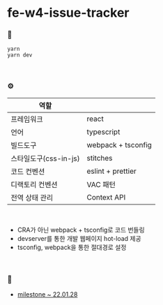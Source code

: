 # fe-w4-issue-tracker

### 🚀

```
yarn
yarn dev
```

<br>

### ⚙️

| 역할                  |                    |
| --------------------- | ------------------ |
| 프레임워크            | react              |
| 언어                  | typescript         |
| 빌드도구              | webpack + tsconfig |
| 스타일도구(css-in-js) | stitches           |
| 코드 컨벤션           | eslint + prettier  |
| 디랙토리 컨벤션       | VAC 패턴           |
| 전역 상태 관리        | Context API        |

<br>

- CRA가 아닌 webpack + tsconfig로 코드 번들링
- devserver를 통한 개발 웹페이지 hot-load 제공
- tsconfig, webpack을 통한 절대경로 설정

<br>

### 🐪

- [milestone ~ 22.01.28](https://github.com/kakao-2022/fe-w4-issue-tracker/milestone/1)
